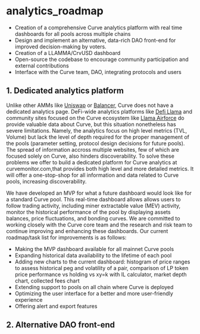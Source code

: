 # analytics_roadmap


- Creation of a comprehensive Curve analytics platform with real time dashboards for all pools across multiple chains
- Design and implement an alternative, data-rich DAO front-end for improved decision-making by voters.
- Creation of a LLAMMA/CrvUSD dashboard
- Open-source the codebase to encourage community participation and external contributions
- Interface with the Curve team, DAO, integrating protocols and users


## 1. Dedicated analytics platform

Unlike other AMMs like <a href="https://info.uniswap.org/">Uniswap</a> or <a href="https://dune.com/balancerlabs">Balancer</a>, Curve does not have a dedicated analytics page. DeFi-wide analytics platforms like <a href="https://defillama.com/protocol/curve">Defi Llama</a> and community sites focused on the Curve ecosystem like <a href="https://llama.airforce/">Llama Airforce</a> do provide valuable data about Curve, but this situation nonetheless has severe limitations. Namely, the analytics focus on high level metrics (TVL, Volume) but lack the level of depth required for the proper management of the pools (parameter setting, protocol design decisions for future pools). The spread of information accross multiple websites, few of which are focused solely on Curve, also hinders discoverability. To solve these problems we offer to build a dedicated platform for Curve analytics at curvemonitor.com,that provides both high level and more detailed metrics. It will offer a one-stop-shop for all information and data related to Curve pools, increasing discoverability.

We have developed an MVP for what a future dashboard would look like for a standard Curve pool. This real-time dashboard allows allows users to follow trading activity, including miner extractable value (MEV) activity, monitor the historical performance of the pool by displaying assets balances, price fluctuations, and bonding curves.  We are committed to working closely with the Curve core team and the research and risk team to continue improving and enhancing these dashboards. Our current roadmap/task list for improvements is as follows:

- Making the MVP dashboard available for all mainnet Curve pools
- Expanding historical data availability to the lifetime of each pool
- Adding new charts to the current dashboard: histogram of price ranges to assess historical peg and volatility of a pair, comparison of LP token price performance vs holding vs xy=k with IL calculator, market depth chart, collected fees chart
- Extending support to pools on all chain where Curve is deployed
- Optimizing the user interface for a better and more user-friendly experience
- Offering alert and export features


## 2. Alternative DAO front-end






